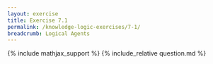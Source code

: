 ```yaml
---
layout: exercise
title: Exercise 7.1
permalink: /knowledge-logic-exercises/7-1/
breadcrumb: Logical Agents
---
```


{% include mathjax_support %}
{% include_relative question.md %}

